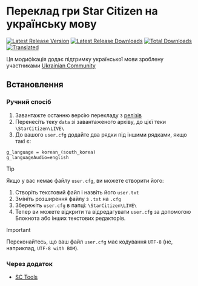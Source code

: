 # Переклад гри Star Citizen на українську мову

[![Latest Release Version](https://img.shields.io/github/release/SlyF0X-UA/SC_uk?include_prereleases&sort=date)](https://github.com/SlyF0X-UA/SC_uk/releases/latest)
[![Latest Release Downloads](https://img.shields.io/github/downloads-pre/SlyF0X-UA/SC_uk/latest/total)](https://github.com/SlyF0X-UA/SC_uk/releases/latest)
[![Total Downloads](https://img.shields.io/github/downloads/SlyF0X-UA/SC_uk/total.svg)](https://github.com/SlyF0X-UA/SC_uk/releases)
[![Translated](https://badges.crowdin.net/star-citizen-ua/localized.svg)](https://crowdin.com/project/star-citizen-ua)

Ця модифікація додає підтримку української мови зроблену участниками [Ukrainian Community](https://robertsspaceindustries.com/orgs/UACOM)  

## Встановлення

### Ручний спосіб

1. Завантажте останню версію перекладу з [релізів](https://github.com/SlyF0X-UA/SC_uk/releases/latest)
2. Перенесіть теку `data` зі завантаженого архіву, до цієї теки `\StarCitizen\LIVE\`
3. До вашого `user.cfg` додайте два рядки під іншими рядками, якщо такі є:
```
g_language = korean_(south_korea)
g_languageAudio=english
```

> [!TIP]
> Якщо у вас немає файлу `user.cfg`, ви можете створити його:
> 1. Створіть текстовий файл і назвіть його `user.txt`
> 2. Змініть розширення файлу з `.txt` на `.cfg`
> 3. Збережіть `user.cfg` в папці: `\StarCitizen\LIVE\`
> 4. Тепер ви можете відкрити та відредагувати `user.cfg` за допомогою Блокнота або інших текстових редакторів.

> [!IMPORTANT]
> Переконайтесь, що ваш файл `user.cfg` має кодування `UTF-8` (не, наприклад, `UTF-8 with BOM`).

### Через додаток

- [SC Tools](https://github.com/defterai/StarCitizen)

